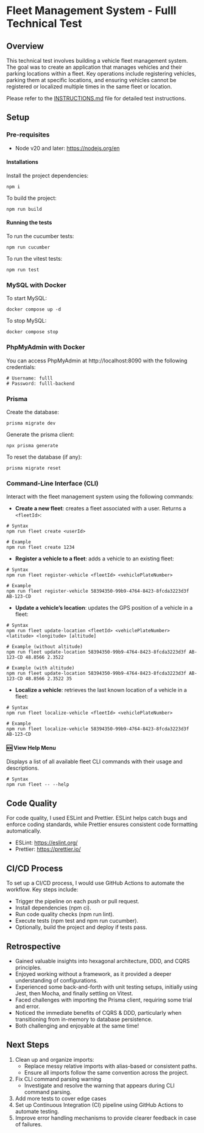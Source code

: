 # Fleet Management System - Fulll Technical Test

## Overview

This technical test involves building a vehicle fleet management system. The goal was to create an application that manages vehicles and their parking locations within a fleet. Key operations include registering vehicles, parking them at specific locations, and ensuring vehicles cannot be registered or localized multiple times in the same fleet or location.

Please refer to the [INSTRUCTIONS.md](INSTRUCTIONS.md) file for detailed test instructions.

## Setup

### Pre-requisites

- Node v20 and later: https://nodejs.org/en

#### Installations

Install the project dependencies:
```shell
npm i
```

To build the project:
```shell
npm run build
```

#### Running the tests

To run the cucumber tests:
```shell
npm run cucumber
```

To run the vitest tests:
```shell
npm run test
```

### MySQL with Docker

To start MySQL:
```shell
docker compose up -d
```

To stop MySQL:
```shell
docker compose stop
```

### PhpMyAdmin with Docker

You can access PhpMyAdmin at http://localhost:8090 with the following credentials:
```shell
# Username: fulll
# Password: fulll-backend
```

### Prisma

Create the database:
```shell
prisma migrate dev
```

Generate the prisma client:
```shell
npx prisma generate
```

To reset the database (if any):
```shell
prisma migrate reset
```

### Command-Line Interface (CLI)

Interact with the fleet management system using the following commands:

- **Create a new fleet**: creates a fleet associated with a user. Returns a `<fleetId>`:

```shell
# Syntax
npm run fleet create <userId>

# Example
npm run fleet create 1234
```

- **Register a vehicle to a fleet**: adds a vehicle to an existing fleet:

```shell
# Syntax
npm run fleet register-vehicle <fleetId> <vehiclePlateNumber>

# Example
npm run fleet register-vehicle 58394350-99b9-4764-8423-8fcda3223d3f AB-123-CD
```

- **Update a vehicle’s location**: updates the GPS position of a vehicle in a fleet:

```shell
# Syntax
npm run fleet update-location <fleetId> <vehiclePlateNumber> <latitude> <longitude> [altitude]

# Example (without altitude)
npm run fleet update-location 58394350-99b9-4764-8423-8fcda3223d3f AB-123-CD 48.8566 2.3522

# Example (with altitude)
npm run fleet update-location 58394350-99b9-4764-8423-8fcda3223d3f AB-123-CD 48.8566 2.3522 35
```

- **Localize a vehicle**: retrieves the last known location of a vehicle in a fleet:

```shell
# Syntax
npm run fleet localize-vehicle <fleetId> <vehiclePlateNumber>

# Example
npm run fleet localize-vehicle 58394350-99b9-4764-8423-8fcda3223d3f AB-123-CD
```

#### 🆘 View Help Menu

Displays a list of all available fleet CLI commands with their usage and descriptions.

```shell
# Syntax
npm run fleet -- --help
```

## Code Quality

For code quality, I used ESLint and Prettier. ESLint helps catch bugs and enforce coding standards, while Prettier ensures consistent code formatting automatically.
- ESLint: https://eslint.org/
- Prettier: https://prettier.io/

## CI/CD Process

To set up a CI/CD process, I would use GitHub Actions to automate the workflow. Key steps include:
- Trigger the pipeline on each push or pull request.
- Install dependencies (npm ci).
- Run code quality checks (npm run lint).
- Execute tests (npm test and npm run cucumber).
- Optionally, build the project and deploy if tests pass.

## Retrospective
- Gained valuable insights into hexagonal architecture, DDD, and CQRS principles.
- Enjoyed working without a framework, as it provided a deeper understanding of configurations.
- Experienced some back-and-forth with unit testing setups, initially using Jest, then Mocha, and finally settling on Vitest.
- Faced challenges with importing the Prisma client, requiring some trial and error.
- Noticed the immediate benefits of CQRS & DDD, particularly when transitioning from in-memory to database persistence.
- Both challenging and enjoyable at the same time!

## Next Steps
1. Clean up and organize imports:
   - Replace messy relative imports with alias-based or consistent paths.
   - Ensure all imports follow the same convention across the project.
2. Fix CLI command parsing warning
    - Investigate and resolve the warning that appears during CLI command parsing.
3. Add more tests to cover edge cases
4. Set up Continuous Integration (CI) pipeline using GitHub Actions to automate testing.
5. Improve error handling mechanisms to provide clearer feedback in case of failures.

